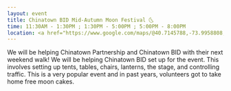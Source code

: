 ```yaml
---
layout: event
title: Chinatown BID Mid-Autumn Moon Festival 🌜
time: 11:30AM - 1:30PM ; 1:30PM - 5:00PM ; 5:00PM - 8:00PM
location: <a href="https://www.google.com/maps/@40.7145788,-73.9958808,17z">Forsyth St near Manhattan Bridge</a>, Manhattan
---
```

We will be helping Chinatown Partnership and Chinatown BID with their next weekend walk! We will be helping Chinatown BID set up for the event. This involves setting up tents, tables, chairs, lanterns, the stage, and controlling traffic. This is a very popular event and in past years, volunteers got to take home free moon cakes.
